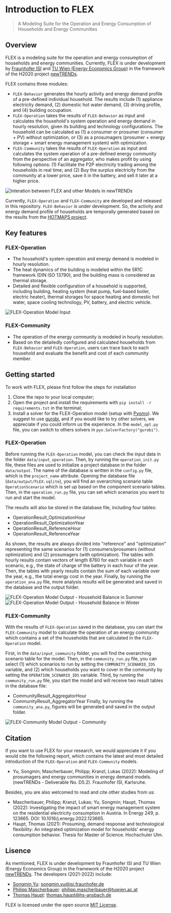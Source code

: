 # Introduction to FLEX
> A Modeling Suite for the Operation and Energy Consumption of Households and Energy Communities

## Overview

FLEX is a modeling suite for the operation and energy consumption of households and energy communities.
Currently, FLEX is under development by 
[Fraunhofer ISI](https://www.isi.fraunhofer.de/) and 
[TU Wien (Energy Economics Group)](https://eeg.tuwien.ac.at/)
in the framework of the H2020 project [newTRENDs](https://newTRENDs2020.eu/).

FLEX contains three modules:

* `FLEX-Behavior` generates the hourly activity and energy demand profile of a pre-defined individual household. 
The results include (1) appliance electricity demand, (2) domestic hot water demand, (3) driving profile, 
and (4) building occupation.
* `FLEX-Operation` takes the results of `FLEX-Behavior` as input and calculates the household's system operation and 
energy demand in hourly resolution, given its building and technology configurations. 
The household can be calculated as (1) a consumer or prosumer (consumer + PV) without optimization, 
or (3) as a prosumagers (prosumer + energy storage + smart energy management system) with optimization.
* `FLEX-Community` takes the results of `FLEX-Operation` as input and calculates the system operation of a pre-defined 
energy community from the perspective of an aggregator, who makes profit by using following options:
(1) Facilitate the P2P electricity trading among the households in real time; and
(2) Buy the surplus electricity from the community at a lower price, save it in the battery, 
and sell it later at a higher price.

![Interation between FLEX and other Models in newTRENDs](docs/images/modeling_suite.png)

Currently, `FLEX-Operation` and `FLEX-Community` are developed and released in this repository.
`FLEX-Behavior` is under development. So, the activity and energy demand profile of households are temporally
generated based on the results from the [HOTMAPS project](https://www.hotmaps.eu).

## Key features

### FLEX-Operation
- The household's system operation and energy demand is modeled in hourly resolution. 
- The heat dynamics of the building is modeled within the 5R1C framework (DIN ISO 13790),
and the building mass is considered as thermal storage.
- Detailed and flexible configuration of a household is supported, including building, heating system 
(heat pump, fuel-based boiler, electric heater), thermal storages for space heating and domestic hot water, space 
cooling technology, PV, battery, and electric vehicle.

![FLEX-Operation Model Input](docs/images/FLEX-Operation.png)

### FLEX-Community
- The operation of the energy community is modeled in hourly resolution.
- Based on the detailedly configured and calculated households from `FLEX-Behavior` and `FLEX-Operation`, 
users can trace back to each household and evaluate the benefit and cost of each community member.

## Getting started <div id="Getting_started"/>

To work with FLEX, please first follow the steps for installation 

1. Clone the repo to your local computer;
2. Open the project and install the requirements with `pip install -r requirements.txt` in the terminal;
3. Install a solver for the FLEX-Operation model (setup with [Pyomo](http://www.pyomo.org/)). 
We suggest to use [gurobi](https://www.gurobi.com/), and if you would like to try other solvers, 
we appreciate if you could inform us the experience. 
In the `model_opt.py` file, you can switch to others solvers in `pyo.SolverFactory("gurobi")`.

### FLEX-Operation <div id="FLEX_Operation"/>

Before running the `FLEX-Operation` model, you can check the input data in the folder `data/input_operation`. 
Then, by running the `operation_init.py` file, these files are used to initialize a project database in the folder `data/output`.
The name of the database is written in the `config.py` file, which is the `project_name` attribute. 
Opening the database file (`data/output/FLEX.sqlite`), you will find an overarching scenario table `OperationScenario`
which is set up based on the component scenario tables. Then, in the `operation_run.py` file, 
you can set which scenarios you want to run and start the model. 

The results will also be stored in the database file, including four tables: 
* OperationResult_OptimizationHour 
* OperationResult_OptimizationYear 
* OperationResult_ReferenceHour 
* OperationResult_ReferenceYear

As shown, the results are always divided into "reference" and "optimization" representing the same scenarios for
(1) consumers/prosumers (without optimization) and (2) prosumagers (with optimization). 
The tables with hourly results contain vectors of length 8760 for each variable in each scenario, 
e.g., the state of charge of the battery in each hour of the year. 
Then, the tables with yearly results contain the sum of each variable over the year, 
e.g., the total energy cost in the year. Finally, by running the `operation_ana.py` file, 
more analysis results will be generated and saved in the database and the output folder.

![FLEX-Operation Model Output - Household Balance in Summer](docs/images/household_balance_summer.png)
![FLEX-Operation Model Output - Household Balance in Winter](docs/images/household_balance_winter.png)

### FLEX-Community <div id="FLEX_Community"/>

With the results of `FLEX-Operation` saved in the database, 
you can start the `FLEX-Community` model to calculate the operation of an energy community which contains 
a set of the households that are calculated in the `FLEX-Operation` model.

First, in the `data/input_community` folder, you will find the overarching scenario table for the model. 
Then, in the `community_run.py` file, you can select 
(1) which scenarios to run by setting the `COMMUNITY_SCENARIO_IDS` variable, 
and (2) which households you want to cover in the community by setting the `OPERATION_SCENARIO_IDS` variable.
Third, by running the `community_run.py` file, you start the model and will receive two result tables in the database file:
* CommunityResult_AggregatorHour
* CommunityResult_AggregatorYear
Finally, by running the `community_ana.py`, figures will be generated and saved in the output folder.

![FLEX-Community Model Output - Community](docs/images/community_balance_vertical.png)

## Citation

If you want to use FLEX for your research, we would appreciate it if you would cite the following report, 
which contains the latest and most detailed introduction of the `FLEX-Operation` and `FLEX-Community` models.

* Yu, Songmin; Mascherbauer, Philipp; Kranzl, Lukas (2022): 
Modeling of prosumagers and energy communities in energy demand models. 
(newTRENDs - Deliverable No. D5.2). Fraunhofer ISI, Karlsruhe.

Besides, you are also welcomed to read and cite other studies from us:

* Mascherbauer, Philipp; Kranzl, Lukas; Yu, Songmin; Haupt, Thomas (2022):
Investigating the impact of smart energy management system on the residential
electricity consumption in Austria. In Energy 249, p. 123665. DOI:
10.1016/j.energy.2022.123665.
* Haupt, Thomas (2021): Prosuming, demand response and technological
flexibility: An integrated optimization model for households' energy
consumption behavior. Thesis for Master of Science. Hochschuler Ulm.


## Lisence

As mentioned, FLEX is under development by Fraunhofer ISI and TU Wien (Energy Economics Group)
in the framework of the H2020 project [newTRENDs](https://newTRENDs2020.eu/). 
The developers (2021-2022) include:
* [Songmin Yu](https://www.isi.fraunhofer.de/en/competence-center/energiepolitik-energiemaerkte/mitarbeiter/yu.html): songmin.yu@isi.fraunhofer.de
* [Philipp Mascherbauer](https://eeg.tuwien.ac.at/staff/people/philipp-mascherbauer): philipp.mascherbauer@tuwien.ac.at
* [Thomas Haupt](https://www.hs-ansbach.de/personen/haupt-thomas/): thomas.haupt@hs-ansbach.de

FLEX is licensed under the open source [MIT License](https://github.com/H2020-newTRENDs/FLEX/blob/master/LICENSE.txt).

